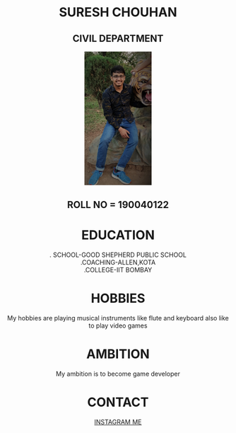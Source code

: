 <html>
<style>
 body{text-align:center}
</style>
<head>
<title> About ME </title>
</head>
<body>
<h1 style="colour:blue;">SURESH CHOUHAN</h1>
<h2>CIVIL DEPARTMENT</h2>
<img src="3.jpg" width="30%" hight="30%">
<h2>ROLL NO = 190040122 </h2>
<h1>EDUCATION</h1>
<p>. SCHOOL-GOOD SHEPHERD PUBLIC SCHOOL<br>.COACHING-ALLEN,KOTA<br>.COLLEGE-IIT BOMBAY</p>
<h1>HOBBIES</h1>
<p>My hobbies are playing musical instruments like flute and keyboard also like to play video games</p>
<h1>AMBITION</h1>
<p>My ambition is to become game developer </p>
<h1>CONTACT</h1>
<a href="https://www.instagram.com/?hl=en">INSTAGRAM ME</a> 
</body>
</html> 

